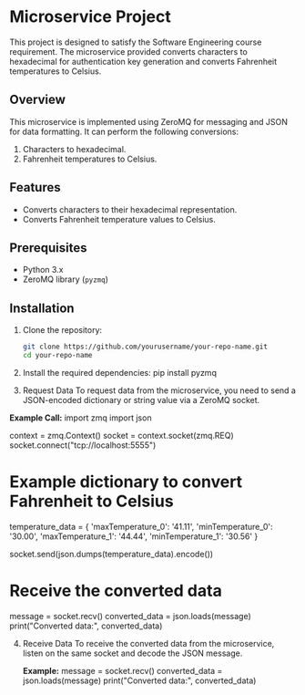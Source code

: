 # Microservice Project

This project is designed to satisfy the Software Engineering course requirement. The microservice provided converts characters to hexadecimal for authentication key generation and converts Fahrenheit temperatures to Celsius.

## Overview

This microservice is implemented using ZeroMQ for messaging and JSON for data formatting. It can perform the following conversions:
1. Characters to hexadecimal.
2. Fahrenheit temperatures to Celsius.

## Features

- Converts characters to their hexadecimal representation.
- Converts Fahrenheit temperature values to Celsius.

## Prerequisites

- Python 3.x
- ZeroMQ library (`pyzmq`)

## Installation

1. Clone the repository:
   ```sh
   git clone https://github.com/yourusername/your-repo-name.git
   cd your-repo-name

2. Install the required dependencies:
    pip install pyzmq

3. Request Data
To request data from the microservice, you need to send a JSON-encoded dictionary or string value via a ZeroMQ socket.

**Example Call:**
import zmq
import json

context = zmq.Context()
socket = context.socket(zmq.REQ)
socket.connect("tcp://localhost:5555")

# Example dictionary to convert Fahrenheit to Celsius
temperature_data = {
    'maxTemperature_0': '41.11',
    'minTemperature_0': '30.00',
    'maxTemperature_1': '44.44',
    'minTemperature_1': '30.56'
}

socket.send(json.dumps(temperature_data).encode())

# Receive the converted data
message = socket.recv()
converted_data = json.loads(message)
print("Converted data:", converted_data)

4. Receive Data
   To receive the converted data from the microservice, listen on the same socket and decode the JSON message.

   **Example:**
message = socket.recv()
converted_data = json.loads(message)
print("Converted data:", converted_data)
